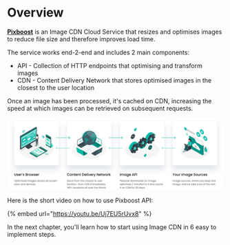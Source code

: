 # Overview

[**Pixboost**](https://pixboost.com/) is an Image CDN Cloud Service that resizes and optimises images to reduce file size and therefore improves load time. 

The service works end-2-end and includes 2 main components:

* API - Collection of HTTP endpoints that optimising and transform images
* CDN - Content Delivery Network that stores optimised images in the closest to the user location

Once an image has been processed, it's cached on CDN, increasing the speed at which images can be retrieved on subsequent requests.

![Diagram that shows how Pixboost Image CDN works](.gitbook/assets/pixboost-concept.png "Pixboost workflow")

Here is the short video on how to use Pixboost API:

{% embed url="https://youtu.be/Uj7EU5rUvx8" %}

In the next chapter, you'll learn how to start using Image CDN in 6 easy to implement steps. 

